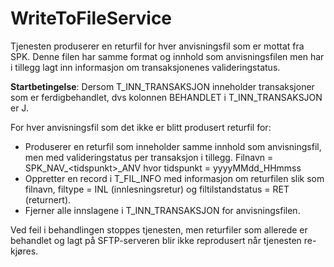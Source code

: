 # WriteToFileService
Tjenesten produserer en returfil for hver anvisningsfil som er mottat fra SPK. Denne filen har samme format og innhold som anvisningsfilen men har i tillegg lagt inn informasjon om transaksjonenes valideringstatus.

**Startbetingelse**: Dersom T_INN_TRANSAKSJON inneholder transaksjoner som er ferdigbehandlet, dvs kolonnen BEHANDLET i T_INN_TRANSAKSJON er J.

For hver anvisningsfil som det ikke er blitt produsert returfil for:
* Produserer en returfil som inneholder samme innhold som anvisningsfil, men med valideringstatus per transaksjon i tillegg. Filnavn = SPK_NAV_\<tidspunkt>_ANV hvor tidspunkt = yyyyMMdd_HHmmss
* Oppretter en record i T_FIL_INFO med informasjon om returfilen slik som filnavn, filtype = INL (innlesningsretur) og filtilstandstatus = RET (returnert).
* Fjerner alle innslagene i T_INN_TRANSAKSJON for anvisningsfilen.

Ved feil i behandlingen stoppes tjenesten, men returfiler som allerede er behandlet og lagt på SFTP-serveren blir ikke reprodusert når tjenesten re-kjøres.
